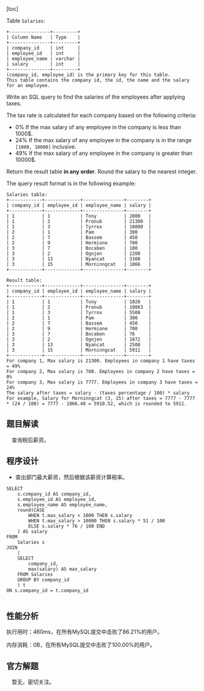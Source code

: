 [toc]

Table `Salaries`:

```
+---------------+---------+
| Column Name   | Type    |
+---------------+---------+
| company_id    | int     |
| employee_id   | int     |
| employee_name | varchar |
| salary        | int     |
+---------------+---------+
(company_id, employee_id) is the primary key for this table.
This table contains the company id, the id, the name and the salary for an employee.
```

Write an SQL query to find the salaries of the employees after applying taxes.

The tax rate is calculated for each company based on the following criteria:

* 0% If the max salary of any employee in the company is less than 1000$.
* 24% If the max salary of any employee in the company is in the range `[1000, 10000]` inclusive.
* 49% If the max salary of any employee in the company is greater than 10000$.

Return the result table **in any order**. Round the salary to the nearest integer.

The query result format is in the following example:

```
Salaries table:
+------------+-------------+---------------+--------+
| company_id | employee_id | employee_name | salary |
+------------+-------------+---------------+--------+
| 1          | 1           | Tony          | 2000   |
| 1          | 2           | Pronub        | 21300  |
| 1          | 3           | Tyrrox        | 10800  |
| 2          | 1           | Pam           | 300    |
| 2          | 7           | Bassem        | 450    |
| 2          | 9           | Hermione      | 700    |
| 3          | 7           | Bocaben       | 100    |
| 3          | 2           | Ognjen        | 2200   |
| 3          | 13          | Nyancat       | 3300   |
| 3          | 15          | Morninngcat   | 1866   |
+------------+-------------+---------------+--------+

Result table:
+------------+-------------+---------------+--------+
| company_id | employee_id | employee_name | salary |
+------------+-------------+---------------+--------+
| 1          | 1           | Tony          | 1020   |
| 1          | 2           | Pronub        | 10863  |
| 1          | 3           | Tyrrox        | 5508   |
| 2          | 1           | Pam           | 300    |
| 2          | 7           | Bassem        | 450    |
| 2          | 9           | Hermione      | 700    |
| 3          | 7           | Bocaben       | 76     |
| 3          | 2           | Ognjen        | 1672   |
| 3          | 13          | Nyancat       | 2508   |
| 3          | 15          | Morninngcat   | 5911   |
+------------+-------------+---------------+--------+
For company 1, Max salary is 21300. Employees in company 1 have taxes = 49%
For company 2, Max salary is 700. Employees in company 2 have taxes = 0%
For company 3, Max salary is 7777. Employees in company 3 have taxes = 24%
The salary after taxes = salary - (taxes percentage / 100) * salary
For example, Salary for Morninngcat (3, 15) after taxes = 7777 - 7777 * (24 / 100) = 7777 - 1866.48 = 5910.52, which is rounded to 5911.
```



## 题目解读

&emsp;查询税后薪资。

## 程序设计

* 查出部门最大薪资，然后根据该薪资计算税率。

```mysql
SELECT 
    s.company_id AS company_id,
    s.employee_id AS employee_id,
    s.employee_name AS employee_name,
    round(CASE 
        WHEN t.max_salary < 1000 THEN s.salary
        WHEN t.max_salary > 10000 THEN s.salary * 51 / 100
        ELSE s.salary * 76 / 100 END
    ) AS salary
FROM
    Salaries s
JOIN
    (
    SELECT 
        company_id, 
        max(salary) AS max_salary 
    FROM Salaries
    GROUP BY company_id
    ) t
ON s.company_id = t.company_id
    
```

## 性能分析

执行用时：460ms，在所有MySQL提交中击败了86.21%的用户。

内存消耗：0B，在所有MySQL提交中击败了100.00%的用户。

## 官方解题

&emsp;暂无，密切关注。